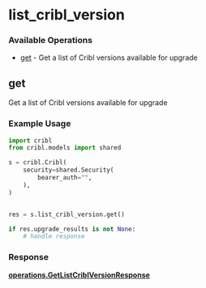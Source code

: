 # list_cribl_version

### Available Operations

* [get](#get) - Get a list of Cribl versions available for upgrade

## get

Get a list of Cribl versions available for upgrade

### Example Usage

```python
import cribl
from cribl.models import shared

s = cribl.Cribl(
    security=shared.Security(
        bearer_auth="",
    ),
)


res = s.list_cribl_version.get()

if res.upgrade_results is not None:
    # handle response
```


### Response

**[operations.GetListCriblVersionResponse](../../models/operations/getlistcriblversionresponse.md)**

